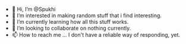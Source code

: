 - 👋 Hi, I’m @Spukhi
- 👀 I’m interested in making random stuff that i find interesting.
- 🌱 I’m currently learning how all this stuff works.
- 💞️ I’m looking to collaborate on nothing currently.
- 📫 How to reach me ... I don't have a reliable way of responding, yet.

<!---
Spukhi/Spukhi is a ✨ special ✨ repository because its `README.md` (this file) appears on your GitHub profile.
You can click the Preview link to take a look at your changes.
--->
